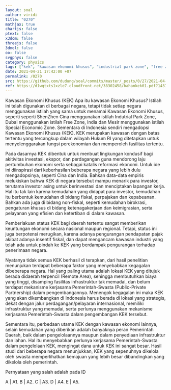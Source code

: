 ```yaml
---
layout: soal
author: viridi
title: "0270"
mathjax: true
chartjs: false
ptext: false
x3dom: false
threejs: false
3dmol: false
oo: false
svgphys: false
category: physics
tags: ["kek", "kawasan ekonomi khusus", "industrial park zone", "free zone", "special economic zone"]
date: 2021-04-21 17:42:00 +07
permalink: /0270
src: https://github.com/dudung/soal/commits/master/_posts/0/27/2021-04-21-intro-kek-id-0.md
ref: https://d1wqtxts1xzle7.cloudfront.net/38302458/bahankek01.pdf?1437981044=&response-content-disposition=inline%3B+filename%3DMengenal_Kawasan_Ekonomi_Khusus.pdf&Expires=1619005183&Signature=L71WQXgkyCynhLq4YA6IZIDXSGYl8lBofBhurSSrXBAg2cR6Dud4mQ98uVHCtuzK6Di~acDvq5CDklB4sJDvXGcMVjXjdnsf82HvrsdMe0ueJNCsWGo9KuJ8jGQKs3TJwdj9V~p1sS29zLyPAimeGqDwqYKuwqSCsCAR7IJ3wcd5vqu5O7oPDBiKSI8qpUIYTfQpSjOd7bG34aNAlidEugiUyUz-qHNVZXiu2BCmPSbOTfkbiiysVfo9f4C2BhMM2lOhqzGKO-ZDW1jDkIDVKq6nTAiawrWP1l0BzxhkMvnRyvvr8BwLOkeXG2tq4g2LjIXhggmOAMsdX4kE9fipzw__&Key-Pair-Id=APKAJLOHF5GGSLRBV4ZA
---
```


Kawasan Ekonomi Khusus (KEK)
Apa itu kawasan Ekonomi Khusus? Istilah ini telah digunakan di berbagai negara, tetapi tidak setiap negara menggunakan istilah yang sama untuk menamai Kawasan Ekonomi Khusus, seperti seperti ShenZhen Cina menggunakan istilah Indutrial Park Zone, Dubai menggunakan istilah Free Zone, India dan Mesir menggunakan istilah Special Economic Zone. Sementara di Indonesia sendiri mengadopsi Kawasan Ekonomi Khusus (KEK). KEK merupakan kawasan dengan batas tertentu yang tercangkup dalam wilayah Hukum RI yang ditetapkan untuk menyelenggarakan fungsi perekonomian dan memperoleh fasilitas tertentu.

Pada dasarnya KEK dibentuk untuk menbuat lingkungan kondusif bagi akitivitas investasi, ekspor, dan perdagangan guna mendorong laju pertumbuhan ekonomi serta sebagai katalis reformasi ekonomi. Untuk ide ini diinspirasi dari keberhasilan beberapa negara yang lebih dulu mengadopsinya, seperti Cina dan India. Bahkan data-data empiris melukiskan bahwa KEK di negara tersebut mampu menarik para investor, terutama investor asing untuk berinvestasi dan menciptakan lapangan kerja. Hal itu tak lain karena kemudahan yang didapat para investor, kemudahan itu berbentuk kemudahan di bidang fiskal, perpajakan dan kepabeanan. Bahkan ada juga di bidang non-fiskal, seperti kemudahan birokrasi, pengaturan khusus di bidang ketenagakerjaan dan keimigrasian, serta pelayanan yang efisien
dan ketertiban di dalam kawasan.

Pemberlakuan status KEK bagi daerah tertentu sangat memberikan keuntungan ekonomi secara nasional maupun regional. Tetapi, status ini juga berpotensi merugikan, karena adanya pengurangan pendapatan pajak akibat adanya insentif fiskal, dan dapat mengancam kawasan industri yang telah ada untuk pindah ke KEK yang berdampak pengurangan terhadap penerimaan negara.

Nyatanya tidak semua KEK berhasil di terapkan, dari hasil penelitian menunjukan terdapat beberapa faktor yang menyebabkan kegagalan dibeberapa negara. Hal yang paling utama adalah lokasi KEK yang ditujuk berada didaerah terpencil (Remote Area), sehingga membutuhkan biaya yang tinggi, disamping fasilitas infrastruktur tak memadai, dan belum terdapat mekanisme kerjasama Pemerintah-Swasta (Public-Private Partnership) dalam pengembangannya. Menengok kegagalan ini maka KEK yang akan dikembangkan di Indonesia harus berada di lokasi yang strategis, dekat dengan jalur perdagangan/pelayaran internasional, memiliki infrastruktur yang memadai, serta perlunya menggunakan mekanisme kerjasama Pemerintah-Swasta dalam pengembangan KEK tersebut.

Sementara itu, perbedaan utama KEK dengan kawasan ekonomi lainnya, selain kemudahan yang diberikan adalah banyaknya peran Pemerintah Daerah, baik dalam pengelolaannya maupun dalam penyediaan infrastruktur dan lahan. Hal itu menyebabkan perlunya kerjasama Pemerintah-Swasta dalam pengelolaan KEK, mengingat dana untuk KEK ini sangat besar. Hasil studi dari beberapa negara menunjukkan, KEK yang sepenuhnya dikelola oleh swasta memperlihatkan kemajuan yang lebih besar dibandingkan yang dikelola oleh pemerintah.



Pernyataan yang salah adalah pada ID

A | A1. 
B | A2.
C | A3.
D | A4.
E | A5.
